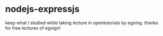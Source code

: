 # nodejs-expressjs
keep what I studied while taking lecture in opentutorials by egoing. thanks for free lectures of egoign!
